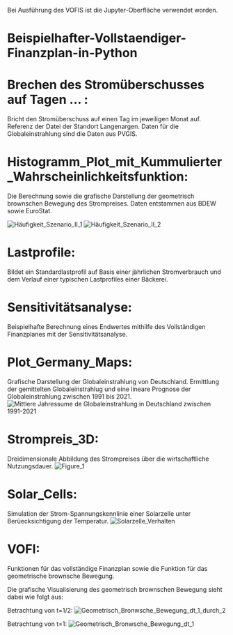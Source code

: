 Bei Ausführung des VOFIS ist die Jupyter-Oberfläche verwendet worden.

# Beispielhafter-Vollstaendiger-Finanzplan-in-Python

# Brechen des Stromüberschusses auf Tagen ... :

Bricht den Stromüberschuss auf einen Tag im jeweiligen Monat auf. 
Referenz der Datei der Standort Langenargen. 
Daten für die Globaleinstrahlung sind die Daten aus PVGIS.

# Histogramm_Plot_mit_Kummulierter_Wahrscheinlichkeitsfunktion:

Die Berechnung sowie die grafische Darstellung der geometrisch brownschen Bewegung des Strompreises.
Daten entstammen aus BDEW sowie EuroStat.

![Häufigkeit_Szenario_II_1](https://user-images.githubusercontent.com/87901707/205653579-05970b6e-a4ef-4fd9-a1c4-b1d16ccc8100.png)
![Häufigkeit_Szenario_II_2](https://user-images.githubusercontent.com/87901707/205653589-64d02b67-41a0-46ee-8cf8-11504cbd3e31.png)


# Lastprofile:
Bildet ein Standardlastprofil auf Basis einer jährlichen Stromverbrauch und dem Verlauf einer typischen Lastprofiles einer Bäckerei.

# Sensitivitätsanalyse:

Beispielhafte Berechnung eines Endwertes mithilfe des Vollständigen Finanzplanes mit der Sensitivitätsanalyse.

# Plot_Germany_Maps:

Grafische Darstellung der Globaleinstrahlung von Deutschland. Ermittlung der gemittelten Globaleinstrahlug und eine
lineare Prognose der Globaleinstrahlung zwischen 1991 bis 2021. 
![Mittlere Jahressume de Globaleinstrahlung in Deutschland zwischen 1991-2021](https://user-images.githubusercontent.com/87901707/205653775-59e1ed10-eb93-4666-ad8a-68f1f320b8bc.png)

# Strompreis_3D:

Dreidimensionale Abbildung des Strompreises über die wirtschaftliche Nutzungsdauer. 
![Figure_1](https://user-images.githubusercontent.com/87901707/205653539-1d6a5aa2-f4c8-4115-b968-5d1f9a301aee.png)

# Solar_Cells:

Simulation der Strom-Spannungskennlinie einer Solarzelle unter Berüecksichtigung der Temperatur. 
![Solarzelle_Verhalten](https://user-images.githubusercontent.com/87901707/205653920-fbb9dc9f-c7a1-4eb0-b1b8-a444f5d5644a.png)

# VOFI:

Funktionen für das vollständige Finanzplan sowie die Funktion für das geometrische brownsche Bewegung. 

Die grafische Visualisierung des geometrisch brownschen Bewegung sieht dabei wie folgt aus:

Betrachtung von t=1/2:
![Geometrisch_Bronwsche_Bewegung_dt_1_durch_2](https://user-images.githubusercontent.com/87901707/205654484-783dd596-732c-4a73-a190-834c383b7147.png)

Betrachtung von t=1:
![Geometrisch_Bronwsche_Bewegung_dt_1](https://user-images.githubusercontent.com/87901707/205654488-b1d64737-b6d4-49b7-90b4-f1302f3183bb.png)


